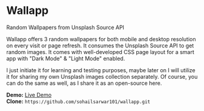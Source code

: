 # Wallapp
Random Wallpapers from Unsplash Source API

Wallapp offers 3 random wallpapers for both mobile and desktop resolution on every visit or page refresh. It consumes the Unsplash Source API to get random images. It comes with well-developed CSS page layout for a smart app with "Dark Mode" & "Light Mode" enabled. 

I just initiate it for learning and testing purposes, maybe later on I will utilize it for sharing my own Unsplash images collection separately. Of course, you can do the same as well, as I share it as an open-source here.

**Demo:** [Live Demo](https://mrsohail.one/projects/demos/wallapp/) <br>
**Clone:** `https://github.com/sohailsarwar101/wallapp.git`
